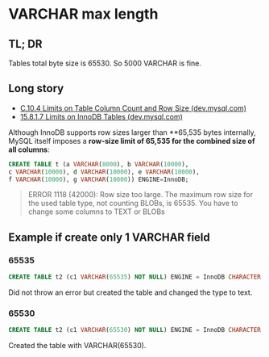 # VARCHAR max length

## TL; DR

Tables total byte size is 65530.
So 5000 VARCHAR is fine.

## Long story

* [C.10.4 Limits on Table Column Count and Row Size (dev.mysql.com)](https://dev.mysql.com/doc/refman/8.0/en/column-count-limit.html)
* [15.8.1.7 Limits on InnoDB Tables (dev.mysql.com)](https://dev.mysql.com/doc/refman/8.0/en/innodb-restrictions.html)

Although InnoDB supports row sizes larger than **65,535 bytes internally, MySQL itself imposes a **row-size limit of 65,535 for the combined size of all columns**:

```sql
CREATE TABLE t (a VARCHAR(8000), b VARCHAR(10000),
c VARCHAR(10000), d VARCHAR(10000), e VARCHAR(10000),
f VARCHAR(10000), g VARCHAR(10000)) ENGINE=InnoDB;
```
> ERROR 1118 (42000): Row size too large. The maximum row size for the
> used table type, not counting BLOBs, is 65535. You have to change some
> columns to TEXT or BLOBs

## Example if create only 1 VARCHAR field

### 65535

```sql
CREATE TABLE t2 (c1 VARCHAR(65535) NOT NULL) ENGINE = InnoDB CHARACTER SET latin1;
```

Did not throw an error but created the table and changed the type to text.

### 65530

```sql
CREATE TABLE t2 (c1 VARCHAR(65530) NOT NULL) ENGINE = InnoDB CHARACTER SET latin1;
```

Created the table with VARCHAR(65530).